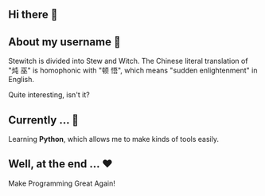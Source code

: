## Hi there 👋

<!--
**Stewitch/stewitch** is a ✨ _special_ ✨ repository because its `README.md` (this file) appears on your GitHub profile.

Here are some ideas to get you started:

- 🔭 I’m currently working on ...
- 🌱 I’m currently learning ...
- 👯 I’m looking to collaborate on ...
- 🤔 I’m looking for help with ...
- 💬 Ask me about ...
- 📫 How to reach me: ...
- 😄 Pronouns: ...
- ⚡ Fun fact: ...
-->
## About my username 🤠
Stewitch is divided into Stew and Witch. The Chinese literal translation of "炖 巫" is homophonic with "顿 悟", which means "sudden enlightenment" in English.

Quite interesting, isn't it?

## Currently ... 🧐

Learning **Python**, which allows me to make kinds of tools easily.

## Well, at the end ... ❤
Make Programming Great Again!

